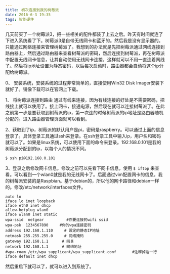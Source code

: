 ```yaml
---
title: 初次连接到我的树莓派
date: 2016-6-3 19:35
tags: 智能硬件
---
```



几天前买了一个树莓派3，把一些相关的配件都装了上去之后。昨天有时间就连了下进入系统看了下。树莓派3是自带无线网卡和蓝牙的。然后我是没有显示器的。只能通过网络连接来管理树莓派了。我想到的办法就是先把树莓派通过网线连接到路由器上，然后通过路由器来查看树莓派的密码，然后连接到树莓派，再在树莓派中配置无线网卡信息，让其自动使用无线网卡连接，这样就可以不用一直连着网线了。然后将ip地址设置为静态密码，以后每次启动时，路由器都会自动将这个ip分配给树莓派。

0、 安装系统，安装系统的过程非常简单的，直接使用Win32 Disk Imager安装下就好了。镜像下载可以在官网上下载。

1、  将树莓派连接到路由
通过有线来连接，因为有线连接的好处是不需要密码，把线接上就可以使用了。接上网卡，接通电源，然后现在就可以连接树莓派了。在此之前第一步是要获取到树莓派的ip，第一次连的时候树莓派的ip地址是路由器随机分配的。进入路由器管理页面就可以看到。

2、获取到了ip，树莓派的默认用户是pi，密码是raspberry。可以通过上面的信息登录了。具体登录工具通过ssh来登录。在ssh登录工具中输入ip，用户名和密码就可以了。如果是linux系统，可以使用下面的命令来登录。192.168.0.101是我的树莓派分配到的ip，以每个人的情况不同。

```
$ ssh pi@192.168.0.101
```

3、登录之后修改网卡信息。修改之前可以先看下网卡信息，使用 `$ iftop` 来查看。可以看到一个wlan0就是我的无线网卡了。后面通过vim配置网卡的信息。我的树莓派安装的是Raspbian。基于debian的，所以他的网卡路径和debian一样的。修改/etc/network/interfaces文件。

```
auto lo
iface lo inet loopback
iface eth0 inet dhcp
allow-hotplug wlan0
iface wlan0 inet static
wpa-ssid  netgear          #你要连接的wifi ssid
wpa-psk  1234567890     #你的wpa连接密码 
address 192.168.1.110     # 设定的静态IP地址
netmask 255.255.255.0     # 网络掩码
gateway 192.168.1.1      # 网关
network 192.168.1.1      # 网络地址
#wpa-roam /etc/wpa_supplicant/wpa_supplicant.conf       #注释掉这一行
iface default inet dhcp
```
然后重启下就可以了，就可以进入到系统了。